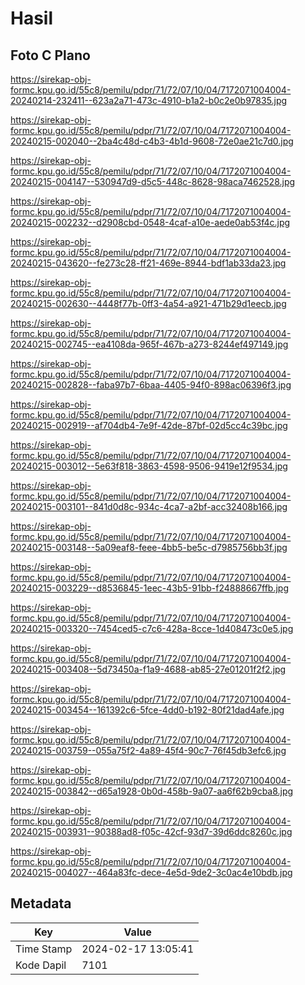 # Hasil

## Foto C Plano

https://sirekap-obj-formc.kpu.go.id/55c8/pemilu/pdpr/71/72/07/10/04/7172071004004-20240214-232411--623a2a71-473c-4910-b1a2-b0c2e0b97835.jpg

https://sirekap-obj-formc.kpu.go.id/55c8/pemilu/pdpr/71/72/07/10/04/7172071004004-20240215-002040--2ba4c48d-c4b3-4b1d-9608-72e0ae21c7d0.jpg

https://sirekap-obj-formc.kpu.go.id/55c8/pemilu/pdpr/71/72/07/10/04/7172071004004-20240215-004147--530947d9-d5c5-448c-8628-98aca7462528.jpg

https://sirekap-obj-formc.kpu.go.id/55c8/pemilu/pdpr/71/72/07/10/04/7172071004004-20240215-002232--d2908cbd-0548-4caf-a10e-aede0ab53f4c.jpg

https://sirekap-obj-formc.kpu.go.id/55c8/pemilu/pdpr/71/72/07/10/04/7172071004004-20240215-043620--fe273c28-ff21-469e-8944-bdf1ab33da23.jpg

https://sirekap-obj-formc.kpu.go.id/55c8/pemilu/pdpr/71/72/07/10/04/7172071004004-20240215-002630--4448f77b-0ff3-4a54-a921-471b29d1eecb.jpg

https://sirekap-obj-formc.kpu.go.id/55c8/pemilu/pdpr/71/72/07/10/04/7172071004004-20240215-002745--ea4108da-965f-467b-a273-8244ef497149.jpg

https://sirekap-obj-formc.kpu.go.id/55c8/pemilu/pdpr/71/72/07/10/04/7172071004004-20240215-002828--faba97b7-6baa-4405-94f0-898ac06396f3.jpg

https://sirekap-obj-formc.kpu.go.id/55c8/pemilu/pdpr/71/72/07/10/04/7172071004004-20240215-002919--af704db4-7e9f-42de-87bf-02d5cc4c39bc.jpg

https://sirekap-obj-formc.kpu.go.id/55c8/pemilu/pdpr/71/72/07/10/04/7172071004004-20240215-003012--5e63f818-3863-4598-9506-9419e12f9534.jpg

https://sirekap-obj-formc.kpu.go.id/55c8/pemilu/pdpr/71/72/07/10/04/7172071004004-20240215-003101--841d0d8c-934c-4ca7-a2bf-acc32408b166.jpg

https://sirekap-obj-formc.kpu.go.id/55c8/pemilu/pdpr/71/72/07/10/04/7172071004004-20240215-003148--5a09eaf8-feee-4bb5-be5c-d7985756bb3f.jpg

https://sirekap-obj-formc.kpu.go.id/55c8/pemilu/pdpr/71/72/07/10/04/7172071004004-20240215-003229--d8536845-1eec-43b5-91bb-f24888667ffb.jpg

https://sirekap-obj-formc.kpu.go.id/55c8/pemilu/pdpr/71/72/07/10/04/7172071004004-20240215-003320--7454ced5-c7c6-428a-8cce-1d408473c0e5.jpg

https://sirekap-obj-formc.kpu.go.id/55c8/pemilu/pdpr/71/72/07/10/04/7172071004004-20240215-003408--5d73450a-f1a9-4688-ab85-27e01201f2f2.jpg

https://sirekap-obj-formc.kpu.go.id/55c8/pemilu/pdpr/71/72/07/10/04/7172071004004-20240215-003454--161392c6-5fce-4dd0-b192-80f21dad4afe.jpg

https://sirekap-obj-formc.kpu.go.id/55c8/pemilu/pdpr/71/72/07/10/04/7172071004004-20240215-003759--055a75f2-4a89-45f4-90c7-76f45db3efc6.jpg

https://sirekap-obj-formc.kpu.go.id/55c8/pemilu/pdpr/71/72/07/10/04/7172071004004-20240215-003842--d65a1928-0b0d-458b-9a07-aa6f62b9cba8.jpg

https://sirekap-obj-formc.kpu.go.id/55c8/pemilu/pdpr/71/72/07/10/04/7172071004004-20240215-003931--90388ad8-f05c-42cf-93d7-39d6ddc8260c.jpg

https://sirekap-obj-formc.kpu.go.id/55c8/pemilu/pdpr/71/72/07/10/04/7172071004004-20240215-004027--464a83fc-dece-4e5d-9de2-3c0ac4e10bdb.jpg


## Metadata

| Key        | Value               |
| ---------- | ------------------- |
| Time Stamp | 2024-02-17 13:05:41 |
| Kode Dapil | 7101                |



